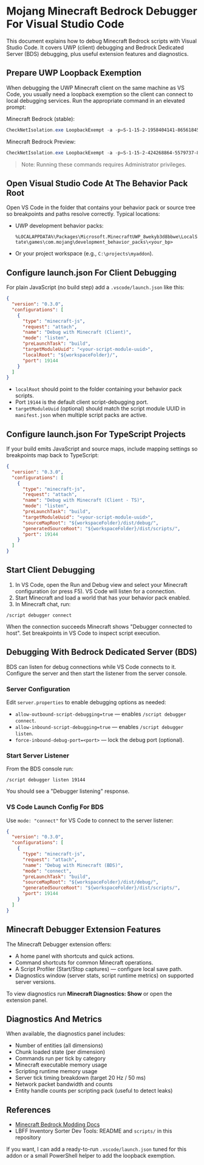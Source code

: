 # Mojang Minecraft Bedrock Debugger For Visual Studio Code

This document explains how to debug Minecraft Bedrock scripts with Visual Studio Code. It covers UWP (client) debugging and Bedrock Dedicated Server (BDS) debugging, plus useful extension features and diagnostics.

## Prepare UWP Loopback Exemption

When debugging the UWP Minecraft client on the same machine as VS Code, you usually need a loopback exemption so the client can connect to local debugging services. Run the appropriate command in an elevated prompt:

Minecraft Bedrock (stable):

```powershell
CheckNetIsolation.exe LoopbackExempt -a -p=S-1-15-2-1958404141-86561845-1752920682-3514627264-368642714-62675701-733520436
```

Minecraft Bedrock Preview:

```powershell
CheckNetIsolation.exe LoopbackExempt -a -p=S-1-15-2-424268864-5579737-879501358-346833251-474568803-887069379-4040235476
```

> Note: Running these commands requires Administrator privileges.

## Open Visual Studio Code At The Behavior Pack Root

Open VS Code in the folder that contains your behavior pack or source tree so breakpoints and paths resolve correctly. Typical locations:

- UWP development behavior packs:

  `%LOCALAPPDATA%\Packages\Microsoft.MinecraftUWP_8wekyb3d8bbwe\LocalState\games\com.mojang\development_behavior_packs\<your_bp>`

- Or your project workspace (e.g., `C:\projects\myaddon`).

## Configure launch.json For Client Debugging

For plain JavaScript (no build step) add a `.vscode/launch.json` like this:

```json
{
  "version": "0.3.0",
  "configurations": [
    {
      "type": "minecraft-js",
      "request": "attach",
      "name": "Debug with Minecraft (Client)",
      "mode": "listen",
      "preLaunchTask": "build",
      "targetModuleUuid": "<your-script-module-uuid>",
      "localRoot": "${workspaceFolder}/",
      "port": 19144
    }
  ]
}
```

- `localRoot` should point to the folder containing your behavior pack scripts.
- Port `19144` is the default client script-debugging port.
- `targetModuleUuid` (optional) should match the script module UUID in `manifest.json` when multiple script packs are active.

## Configure launch.json For TypeScript Projects

If your build emits JavaScript and source maps, include mapping settings so breakpoints map back to TypeScript:

```json
{
  "version": "0.3.0",
  "configurations": [
    {
      "type": "minecraft-js",
      "request": "attach",
      "name": "Debug with Minecraft (Client - TS)",
      "mode": "listen",
      "preLaunchTask": "build",
      "targetModuleUuid": "<your-script-module-uuid>",
      "sourceMapRoot": "${workspaceFolder}/dist/debug/",
      "generatedSourceRoot": "${workspaceFolder}/dist/scripts/",
      "port": 19144
    }
  ]
}
```

## Start Client Debugging

1. In VS Code, open the Run and Debug view and select your Minecraft configuration (or press F5). VS Code will listen for a connection.
2. Start Minecraft and load a world that has your behavior pack enabled.
3. In Minecraft chat, run:

```text
/script debugger connect
```

When the connection succeeds Minecraft shows "Debugger connected to host". Set breakpoints in VS Code to inspect script execution.

## Debugging With Bedrock Dedicated Server (BDS)

BDS can listen for debug connections while VS Code connects to it. Configure the server and then start the listener from the server console.

### Server Configuration

Edit `server.properties` to enable debugging options as needed:

- `allow-outbound-script-debugging=true` — enables `/script debugger connect`.
- `allow-inbound-script-debugging=true` — enables `/script debugger listen`.
- `force-inbound-debug-port=<port>` — lock the debug port (optional).

### Start Server Listener

From the BDS console run:

```text
/script debugger listen 19144
```

You should see a "Debugger listening" response.

### VS Code Launch Config For BDS

Use `mode: "connect"` for VS Code to connect to the server listener:

```json
{
  "version": "0.3.0",
  "configurations": [
    {
      "type": "minecraft-js",
      "request": "attach",
      "name": "Debug with Minecraft (BDS)",
      "mode": "connect",
      "preLaunchTask": "build",
      "sourceMapRoot": "${workspaceFolder}/dist/debug/",
      "generatedSourceRoot": "${workspaceFolder}/dist/scripts/",
      "port": 19144
    }
  ]
}
```

## Minecraft Debugger Extension Features

The Minecraft Debugger extension offers:

- A home panel with shortcuts and quick actions.
- Command shortcuts for common Minecraft operations.
- A Script Profiler (Start/Stop captures) — configure local save path.
- Diagnostics window (server stats, script runtime metrics) on supported server versions.

To view diagnostics run **Minecraft Diagnostics: Show** or open the extension panel.

## Diagnostics And Metrics

When available, the diagnostics panel includes:

- Number of entities (all dimensions)
- Chunk loaded state (per dimension)
- Commands run per tick by category
- Minecraft executable memory usage
- Scripting runtime memory usage
- Server tick timing breakdown (target 20 Hz / 50 ms)
- Network packet bandwidth and counts
- Entity handle counts per scripting pack (useful to detect leaks)

## References

- [Minecraft Bedrock Modding Docs](https://learn.microsoft.com/en-us/minecraft/creator/?view=minecraft-bedrock-stable)
- LBFF Inventory Sorter Dev Tools: README and `scripts/` in this repository

If you want, I can add a ready-to-run `.vscode/launch.json` tuned for this addon or a small PowerShell helper to add the loopback exemption.
